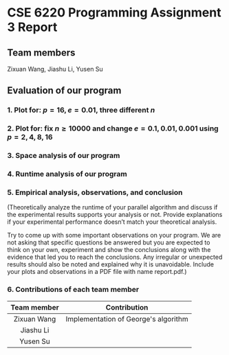 # CSE 6220 Programming Assignment 3 Report

## Team members

Zixuan Wang, Jiashu Li, Yusen Su

## Evaluation of our program

### 1. Plot for: $p=16, e=0.01,$ three different $n$

### 2. Plot for: fix $n \geq 10000$ and change $e=0.1, 0.01, 0.001$ using $p=2,4,8,16$


### 3. Space analysis of our program

### 4. Runtime analysis of our program

### 5. Empirical analysis, observations, and conclusion

(Theoretically analyze the runtime of your parallel algorithm and discuss if the experimental results supports your analysis or not. Provide explanations if your experimental performance doesn’t match your theoretical analysis. 

Try to come up with some important observations on your program. We are not asking that specific questions be answered but you are expected to think on your own, experiment and show the conclusions along with the evidence that led you to reach the conclusions. Any irregular or unexpected results should also be noted and explained why it is unavoidable. Include your plots and observations in a PDF file with name report.pdf.)



### 6. Contributions of each team member
| Team member | Contribution |
| :------------------: | :----------: |
|  Zixuan Wang  | Implementation of George's algorithm |
|  Jiashu Li    |  |
|  Yusen Su     |  |
